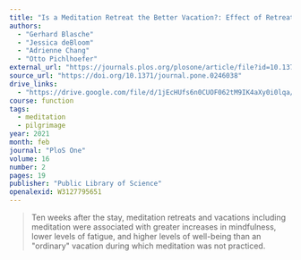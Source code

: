 ```yaml
---
title: "Is a Meditation Retreat the Better Vacation?: Effect of Retreats and Vacations on Fatigue, Emotional Well-Being, and Acting With Awareness"
authors:
  - "Gerhard Blasche"
  - "Jessica deBloom"
  - "Adrienne Chang"
  - "Otto Pichlhoefer"
external_url: "https://journals.plos.org/plosone/article/file?id=10.1371/journal.pone.0246038&type=printable"
source_url: "https://doi.org/10.1371/journal.pone.0246038"
drive_links:
  - "https://drive.google.com/file/d/1jEcHUfs6n0CUOF062tM9IK4aXy0i0lqa/view?usp=drivesdk"
course: function
tags:
  - meditation
  - pilgrimage
year: 2021
month: feb
journal: "PloS One"
volume: 16
number: 2
pages: 19
publisher: "Public Library of Science"
openalexid: W3127795651
---
```


> Ten weeks after the stay, meditation retreats and vacations including meditation were associated with greater increases in mindfulness, lower levels of fatigue, and higher levels of well-being than an "ordinary" vacation during which meditation was not practiced.
